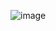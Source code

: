 
![image](https://github.com/happyHedgehog1/hedgehog/assets/145536292/be2dc22f-2e73-4eb7-a845-199ed54f0e20)
